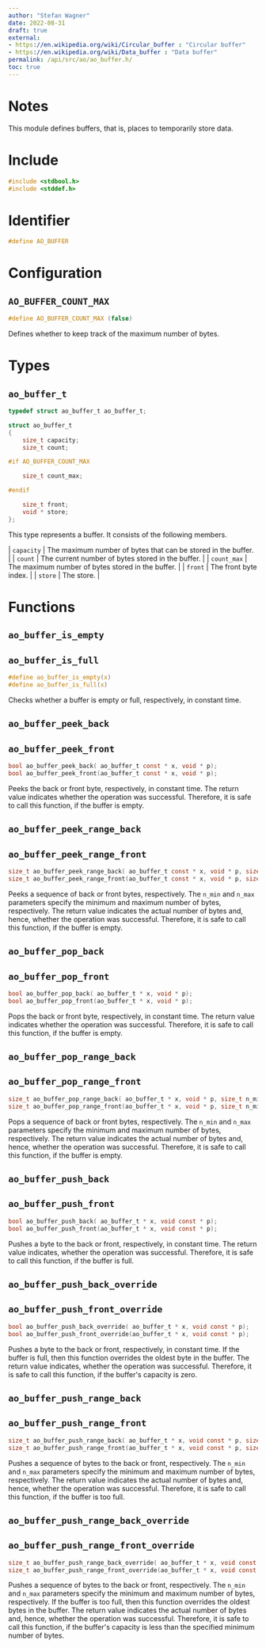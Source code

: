 ```yaml
---
author: "Stefan Wagner"
date: 2022-08-31
draft: true
external:
- https://en.wikipedia.org/wiki/Circular_buffer : "Circular buffer"
- https://en.wikipedia.org/wiki/Data_buffer : "Data buffer"
permalink: /api/src/ao/ao_buffer.h/
toc: true
---
```


# Notes

This module defines buffers, that is, places to temporarily store data.

# Include

```c
#include <stdbool.h>
#include <stddef.h>
```

# Identifier

```c
#define AO_BUFFER
```

# Configuration

## `AO_BUFFER_COUNT_MAX`

```c
#define AO_BUFFER_COUNT_MAX (false)
```

Defines whether to keep track of the maximum number of bytes.

# Types

## `ao_buffer_t`

```c
typedef struct ao_buffer_t ao_buffer_t;
```

```c
struct ao_buffer_t
{
    size_t capacity;
    size_t count;

#if AO_BUFFER_COUNT_MAX

    size_t count_max;

#endif

    size_t front;
    void * store;
};
```

This type represents a buffer. It consists of the following members.

| `capacity` | The maximum number of bytes that can be stored in the buffer. |
| `count` | The current number of bytes stored in the buffer. |
| `count_max` | The maximum number of bytes stored in the buffer. |
| `front` | The front byte index. |
| `store` | The store. |

# Functions

## `ao_buffer_is_empty`
## `ao_buffer_is_full`

```c
#define ao_buffer_is_empty(x)
#define ao_buffer_is_full(x)
```

Checks whether a buffer is empty or full, respectively, in constant time.

## `ao_buffer_peek_back`
## `ao_buffer_peek_front`

```c
bool ao_buffer_peek_back( ao_buffer_t const * x, void * p);
bool ao_buffer_peek_front(ao_buffer_t const * x, void * p);
```

Peeks the back or front byte, respectively, in constant time. The return value indicates whether the operation was successful. Therefore, it is safe to call this function, if the buffer is empty.

## `ao_buffer_peek_range_back`
## `ao_buffer_peek_range_front`

```c
size_t ao_buffer_peek_range_back( ao_buffer_t const * x, void * p, size_t n_min, size_t n_max);
size_t ao_buffer_peek_range_front(ao_buffer_t const * x, void * p, size_t n_min, size_t n_max);
```

Peeks a sequence of back or front bytes, respectively. The `n_min` and `n_max` parameters specify the minimum and maximum number of bytes, respectively. The return value indicates the actual number of bytes and, hence, whether the operation was successful. Therefore, it is safe to call this function, if the buffer is empty.

## `ao_buffer_pop_back`
## `ao_buffer_pop_front`

```c
bool ao_buffer_pop_back( ao_buffer_t * x, void * p);
bool ao_buffer_pop_front(ao_buffer_t * x, void * p);
```

Pops the back or front byte, respectively, in constant time. The return value indicates whether the operation was successful. Therefore, it is safe to call this function, if the buffer is empty.

## `ao_buffer_pop_range_back`
## `ao_buffer_pop_range_front`

```c
size_t ao_buffer_pop_range_back( ao_buffer_t * x, void * p, size_t n_min, size_t n_max);
size_t ao_buffer_pop_range_front(ao_buffer_t * x, void * p, size_t n_min, size_t n_max);
```

Pops a sequence of back or front bytes, respectively. The `n_min` and `n_max` parameters specify the minimum and maximum number of bytes, respectively. The return value indicates the actual number of bytes and, hence, whether the operation was successful. Therefore, it is safe to call this function, if the buffer is empty.

## `ao_buffer_push_back`
## `ao_buffer_push_front`

```c
bool ao_buffer_push_back( ao_buffer_t * x, void const * p);
bool ao_buffer_push_front(ao_buffer_t * x, void const * p);
```

Pushes a byte to the back or front, respectively, in constant time. The return value indicates, whether the operation was successful. Therefore, it is safe to call this function, if the buffer is full.

## `ao_buffer_push_back_override`
## `ao_buffer_push_front_override`

```c
bool ao_buffer_push_back_override( ao_buffer_t * x, void const * p);
bool ao_buffer_push_front_override(ao_buffer_t * x, void const * p);
```

Pushes a byte to the back or front, respectively, in constant time. If the buffer is full, then this function overrides the oldest byte in the buffer. The return value indicates, whether the operation was successful. Therefore, it is safe to call this function, if the buffer's capacity is zero.

## `ao_buffer_push_range_back`
## `ao_buffer_push_range_front`

```c
size_t ao_buffer_push_range_back( ao_buffer_t * x, void const * p, size_t n_min, size_t n_max);
size_t ao_buffer_push_range_front(ao_buffer_t * x, void const * p, size_t n_min, size_t n_max);
```

Pushes a sequence of bytes to the back or front, respectively. The `n_min` and `n_max` parameters specify the minimum and maximum number of bytes, respectively. The return value indicates the actual number of bytes and, hence, whether the operation was successful. Therefore, it is safe to call this function, if the buffer is too full.

## `ao_buffer_push_range_back_override`
## `ao_buffer_push_range_front_override`

```c
size_t ao_buffer_push_range_back_override( ao_buffer_t * x, void const * p, size_t n_min, size_t n_max);
size_t ao_buffer_push_range_front_override(ao_buffer_t * x, void const * p, size_t n_min, size_t n_max);
```

Pushes a sequence of bytes to the back or front, respectively. The `n_min` and `n_max` parameters specify the minimum and maximum number of bytes, respectively. If the buffer is too full, then this function overrides the oldest bytes in the buffer. The return value indicates the actual number of bytes and, hence, whether the operation was successful. Therefore, it is safe to call this function, if the buffer's capacity is less than the specified minimum number of bytes.
